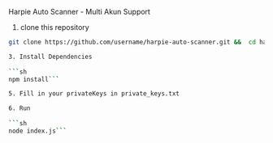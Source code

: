 Harpie Auto Scanner - Multi Akun Support

1. clone this repository

```sh
git clone https://github.com/username/harpie-auto-scanner.git &&  cd harpie-auto-scanner```

3. Install Dependencies
   
```sh
npm install```

5. Fill in your privateKeys in private_keys.txt

6. Run
   
```sh
node index.js```
